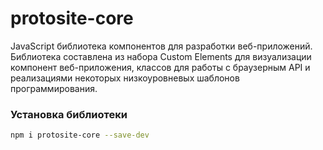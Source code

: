# protosite-core

JavaScript библиотека компонентов для разработки веб-приложений.<br>
Библиотека составлена из набора Custom Elements для визуализации компонент веб-приложения, классов для работы с браузерным API и реализациями некоторых низкоуровневых шаблонов программирования.


### Установка библиотеки

```bash
npm i protosite-core --save-dev
```
